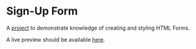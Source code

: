 # Sign-Up Form

A [project](https://www.theodinproject.com/lessons/node-path-intermediate-html-and-css-sign-up-form)
to demonstrate knowledge of creating and styling HTML Forms.

A live preview should be available
[here](https://midhunpradeep.github.io/odin-signup-form/).